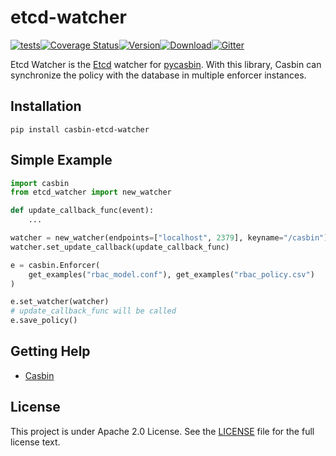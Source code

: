 # etcd-watcher

[![tests](https://github.com/pycasbin/etcd-watcher/actions/workflows/release.yml/badge.svg)](https://github.com/pycasbin/etcd-watcher/actions/workflows/release.yml)[![Coverage Status](https://coveralls.io/repos/github/pycasbin/etcd-watcher/badge.svg)](https://coveralls.io/github/pycasbin/etcd-watcher)[![Version](https://img.shields.io/pypi/v/casbin-etcd-watcher.svg)](https://pypi.org/project/casbin-etcd-watcher/)[![Download](https://img.shields.io/pypi/dm/casbin-etcd-watcher.svg)](https://pypi.org/project/casbin-etcd-watcher/)[![Gitter](https://badges.gitter.im/Join%20Chat.svg)](https://gitter.im/casbin/lobby)

Etcd Watcher is the [Etcd](https://github.com/coreos/etcd) watcher for [pycasbin](https://github.com/casbin/pycasbin). With this library, Casbin can synchronize the policy with the database in multiple enforcer instances.

## Installation

    pip install casbin-etcd-watcher

## Simple Example

```python
import casbin
from etcd_watcher import new_watcher

def update_callback_func(event):
    ...

watcher = new_watcher(endpoints=["localhost", 2379], keyname="/casbin")
watcher.set_update_callback(update_callback_func)

e = casbin.Enforcer(
	get_examples("rbac_model.conf"), get_examples("rbac_policy.csv")
)

e.set_watcher(watcher)
# update_callback_func will be called
e.save_policy()
```

## Getting Help

- [Casbin](https://github.com/casbin/pycasbin)

## License

This project is under Apache 2.0 License. See the [LICENSE](LICENSE) file for the full license text.
